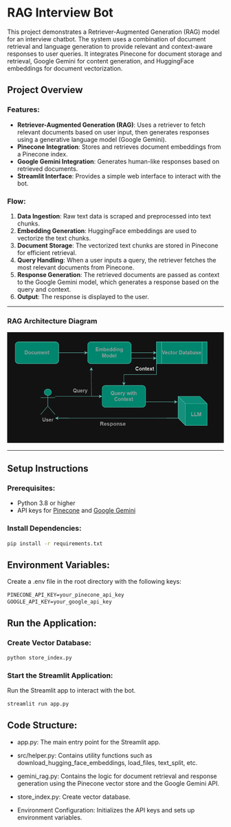 # RAG Interview Bot

This project demonstrates a Retriever-Augmented Generation (RAG) model for an interview chatbot. The system uses a combination of document retrieval and language generation to provide relevant and context-aware responses to user queries. It integrates Pinecone for document storage and retrieval, Google Gemini for content generation, and HuggingFace embeddings for document vectorization.

## Project Overview

### Features:
- **Retriever-Augmented Generation (RAG)**: Uses a retriever to fetch relevant documents based on user input, then generates responses using a generative language model (Google Gemini).
- **Pinecone Integration**: Stores and retrieves document embeddings from a Pinecone index.
- **Google Gemini Integration**: Generates human-like responses based on retrieved documents.
- **Streamlit Interface**: Provides a simple web interface to interact with the bot.

### Flow:
1. **Data Ingestion**: Raw text data is scraped and preprocessed into text chunks.
2. **Embedding Generation**: HuggingFace embeddings are used to vectorize the text chunks.
3. **Document Storage**: The vectorized text chunks are stored in Pinecone for efficient retrieval.
4. **Query Handling**: When a user inputs a query, the retriever fetches the most relevant documents from Pinecone.
5. **Response Generation**: The retrieved documents are passed as context to the Google Gemini model, which generates a response based on the query and context.
6. **Output**: The response is displayed to the user.

---
### RAG Architecture Diagram
![Architecture Diagram](images/rag_architecture.png)

---


## Setup Instructions

### Prerequisites:
- Python 3.8 or higher
- API keys for [Pinecone](https://www.pinecone.io/) and [Google Gemini](https://cloud.google.com/genai)

### Install Dependencies:

```bash
pip install -r requirements.txt
```

## Environment Variables:
Create a .env file in the root directory with the following keys:

```
PINECONE_API_KEY=your_pinecone_api_key
GOOGLE_API_KEY=your_google_api_key
```

## Run the Application:
### Create Vector Database:
```bash
python store_index.py
```

### Start the Streamlit Application:
Run the Streamlit app to interact with the bot.

```bash
streamlit run app.py
```



## Code Structure:
- app.py: The main entry point for the Streamlit app.

- src/helper.py: Contains utility functions such as download_hugging_face_embeddings, load_files, text_split, etc.
- gemini_rag.py: Contains the logic for document retrieval and response generation using the Pinecone vector store and the Google Gemini API.
- store_index.py: Create vector database.
- Environment Configuration: Initializes the API keys and sets up environment variables.
